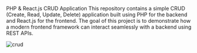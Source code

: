 PHP & React.js CRUD Application
This repository contains a simple CRUD (Create, Read, Update, Delete) application built using PHP for the backend and React.js for the frontend. The goal of this project is to demonstrate how a modern frontend framework can interact seamlessly with a backend using REST APIs.


![crud](https://github.com/user-attachments/assets/7b8a01e6-47ed-47d7-988b-718ecd1535cc)



